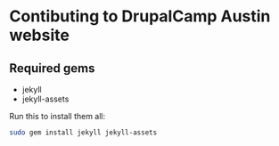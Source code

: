 # Contibuting to DrupalCamp Austin website

## Required gems

* jekyll
* jekyll-assets

Run this to install them all:

```bash
sudo gem install jekyll jekyll-assets
```

